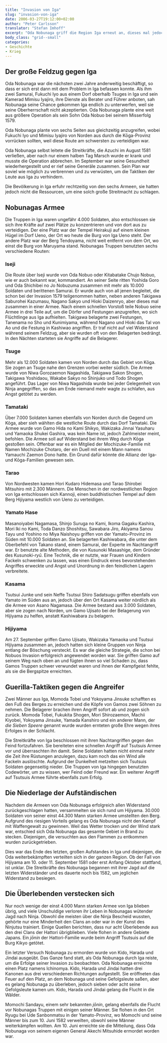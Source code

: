 ```yaml
---
title: "Invasion von Iga"
slug: "invasion-von-iga"
date: 2006-03-27T19:12:00+02:00
author: "Peter Carlsson"
translator: "Stefan Imhoff"
excerpt: "Oda Nobunaga griff die Region Iga erneut an, dieses mal jedoch mit einer unbesiegbaren Übermacht und langer Planung. Er kreiste die Aufständischen am Berg Hijiyama ein und vernichtete sogut wie jeden."
body_class: "grid--small"
categories:
- Geschichte
- Krieg
---
```


## Der große Feldzug gegen Iga

Oda Nobunaga war die nächsten zwei Jahre anderweitig beschäftigt, so dass er sich erst dann mit dem Problem in Iga befassen konnte. Als ihm zwei Samurai, Fukuchi Iyo aus einem Dorf oberhalb Tsuges in Iga und sein Kamerad Mimisu Iyajiro, ihre Dienste als Berater und Führer anboten, sah Nobunaga seine Chance gekommen Iga endlich zu unterwerfen, weil sie seine Oberherrschaft nicht akzeptierten. Oda Nobunaga plante eine weit aus größere Operation als sein Sohn Oda Nobuo bei seinem Misserfolg 1579.

Oda Nobunaga plante von sechs Seiten aus gleichzeitig anzugreifen, wobei Fukuchi Iyo und Mimisu Iyajiro von Norden aus durch die Kōga-Provinz vorrücken sollten, weil diese Route am schwersten zu verteidigen war.

Oda Nobunaga selbst leitete die Streitkräfte, die Azuchi im August 1581 verließen, aber nach nur einem halben Tag Marsch wurde er krank und musste die Operation abbrechen. Im September war seine Gesundheit wiederhergestellt und er rief seine Generäle zusammen. Sein Plan war soviel wie möglich zu verbrennen und zu verwüsten, um die Taktiken der Leute aus Iga zu verhindern.

Die Bevölkerung in Iga erfuhr rechtzeitig von den sechs Armeen, sie hatten jedoch nicht die Ressourcen, um eine solch große Streitmacht zu schlagen.


## Nobunagas Armee

Die Truppen in Iga waren ungefähr 4.000 Soldaten, also entschlossen sie sich ihre Kräfte auf zwei Plätze zu konzentrieren und von dort aus zu verteidigen. Der eine Platz war der Tempel Heirakuji auf einem kleinen Hügel im Dorf Ueno, der Ort wo heute die Burg von Iga Ueno steht. Der andere Platz war der Berg Tendoyama, nicht weit entfernt von dem Ort, wo einst die Burg von Maruyama stand. Nobunagas Truppen benutzten sechs verschiedene Routen:


### Iseji

Die Route über Iseji wurde von Oda Nobuo oder Kitabatake Chujo Nobuo, wie er auch bekannt war, kommandiert. An seiner Seite ritten Yoshida Goro und Oda Shichibei no Jo Nobuzuma zusammen mit mehr als 10.000 Soldaten und berittenen Samurai. Er wurde auch von all jenen begleitet, die schon bei der Invasion 1579 teilgenommen hatten, neben anderen Takigawa Saburohei Kazumasu, Nagano Sakyo und Hioki Daizenryo, aber dieses mal zusammen in einer Armee. Nach einem schnellen Vorstoß teile Nobuo seine Armee in drei Teile auf, um die Dörfer und Festungen anzugreifen, wo sich Flüchtlinge aus Iga aufhielten. Takigawa belagerte zwei Festungen, Tanenama no Sho und Kunimiyama, während Nagano und Hioki das Tal von Ao und die Festung in Kashiwao angriffen. Er traf nicht auf viel Widerstand während seinem Feldzug, aber sie wurden oft von den Belagerten bedrängt. In den Nächten starteten sie Angriffe auf die Belagerer.


### Tsuge

Mehr als 12.000 Soldaten kamen von Norden durch das Gebiet von Kōga. Sie zogen an Tsuge nahe den Grenzen vorbei weiter südlich. Die Armee wurde von Niwa Gorozaemon Nagashida, Takigawa Sakon Shogen, Takigawa Yoshidaou, Wakabe Sakyo no Shinjuko und Todo Shogen angeführt. Das Lager von Niwa Nagashida wurde bei jeder Gelegenheit von Ninja angegriffen, so das am Ende niemand mehr wagte zu schlafen, aus Angst getötet zu werden.


### Tamataki

Über 7.000 Soldaten kamen ebenfalls von Norden durch die Gegend um Kōga, aber sieh wählten die westliche Route durch das Dorf Tamataki. Die Armee wurde von Gamo Hida no Kami Shikyo, Wakizaka Jinnai Yasuharu und Yamaoka Shukei Gashira, was kein Name ist, jedoch Zahlmeister meint, befohlen. Die Armee soll auf Widerstand bei ihrem Weg durch Kōga gestoßen sein. Offenbar war es ein Mitglied der Mochizuke-Familie mit Namen Mochizuke Chotaro, der ein Duell mit einem Mann namens Yamauchi Zaemon Dono hatte. Ein Grund dafür könnte die Allianz der Iga- und Kōga-Familien gewesen sein.


### Tarao

Von Nordwesten kamen Hori Kudaro Hidemasa und Tarao Shirobei Mitsuhiro mit 2.300 Männern. Die Menschen in der nordwestlichen Region von Iga entschlossen sich Kannoji, einen buddhistischen Tempel auf dem Berg Hijiyama westlich von Ueno zu verteidigen.


### Yamato Hase

Masanoiyabei Nagamasa, Shinjo Suruga no Kami, Ikoma Gagaku Kashira, Mori Iki no Kami, Toda Danzo Shoshitsu, Sawabara Jiro, Akiyama Sanou Tayu und Yoshino no Miya Naishoyu griffen von der Yamato-Provinz im Süden mit 10.000 Soldaten an. Sie belagerten Kashiwabara, die unter dem Oberbefehl von Takano stand, einem Samurai, der Experte im Nachtangriff war. Er benutzte alte Methoden, die von Kusunoki Masashige, dem Gründer des Kusunoki-*ryū*. Eine Technik, die er nutzte, war Frauen und Kindern Fackeln schwenken zu lassen, was einen Eindruck eines bevorstehenden Angriffes erweckte und Angst und Unordnung in den feindlichen Lagern verbreitete.


### Kasama

Tsutsui Junke und sein Neffe Tsutsui Shiro Sadatsugu griffen ebenfalls von Yamato im Süden aus an, jedoch über den Ort Kasama weiter nördlich als die Armee von Asano Nagamasa. Die Armee bestand aus 3.000 Soldaten, aber sie zogen nach Norden, um Gamo Ujisato bei der Belagerung von Hijiyama zu helfen, anstatt Kashiwabara zu belagern.


### Hijiyama

Am 27. September griffen Gamo Ujisato, Wakizaka Yamaoka und Tsutsui Hijiyama zusammen an, jedoch hatten sich kleine Gruppen von Ninja entlang der Böschung versteckt. Es war die gleiche Strategie, die schon bei Nobuos Invasion erfolgreich angewendet worden war. Sie griffen Gamo auf seinem Weg nach oben an und fügten ihnen so viel Schaden zu, dass Gamos Truppen schwer verwundet waren und ihnen der Kampfgeist fehlte, als sie die Bergspitze erreichten.


## Guerilla-Taktiken gegen die Angreifer

Zwei Männer aus Iga, Momoda Tobei und Yokoyama Jinsuke schafften es den Fuß des Berges zu erreichen und die Köpfe von Gamos zwei Söhnen zu nehmen. Die Belagerer brachen ihren Angriff sofort ab und zogen sich zurück. Momoda Tobei, Fukukita Shogen, Mori Shirozaemon, Machii Kiyobei, Yokoyama Jinsuke, Yamada Kanshiro und ein anderer Mann, der *die Sieben Speere* genannt wurde wurden ernteten große Ehre wegen ihres Erfolges in der Schlacht.

Die Streitkräfte von Iga beschlossen mit ihren Nachtangriffen gegen den Feind fortzufahren. Sie bereiteten eine schnellen Angriff auf Tsutsuis Armee vor und überraschten ihn damit. Seine Soldaten hatten nicht einmal mehr die Zeit ihre Rüstungen anzulegen, dazu kam noch das ein Wind alle Fackeln auslöschte. Aufgrund der Dunkelheit metzelten sich Tsutsuis Soldaten gegenseitig nieder. Die Truppen von Iga hingegen benutzten Codewörter, um zu wissen, wer Feind oder Freund war. Ein weiterer Angriff auf Tsutsuis Armee führte ebenfalls zum Erfolg.


## Die Niederlage der Aufständischen

Nachdem die Armeen von Oda Nobunaga erfolgreich allen Widerstand zurückgeschlagen hatten, versammelten sie sich rund um Hijiyama. 30.000 Soldaten von seiner einst 44.300 Mann starken Armee umstellten den Berg. Aufgrund des riesigen Vorteils gelang es Oda Nobunaga nicht den Kampf mit Waffengewalt zu gewinnen. Weil das Wetter trocken und der Wind stark war, entschied sich Oda Nobunaga das gesamte Gebiet in Brand zu stecken. Diejenigen, die versuchten aus den Flammen zu entkommen wurden zurückgetrieben.

Dies war das Ende des letzten, großen Aufstandes in Iga und diejenigen, die Oda weiterbekämpften verteilten sich in der ganzen Region. Ob der Fall von Hijiyama am 10. oder 11. September 1581 oder erst Anfang Oktober stattfand, ist unklar. Die Streitkräfte des Nobunaga begannen mit ihrer Jagd auf die letzten Widerständer und es dauerte noch bis 1582, um jeglichen Widerstand zu besiegen.


## Die Überlebenden verstecken sich

Nur noch wenige der einst 4.000 Mann starken Armee von Iga blieben übrig, und viele Unschuldige verloren ihr Leben in Nobunagas wütender Jagd nach Ninja. Obwohl die meisten über die Ninja Bescheid wussten, gehörte nur eine Minderheit den Clans an oder war in der Kunst des Ninjutsu trainiert. Einige Quellen berichten, dass nur acht Überlebende aus den drei Clans der Hattori übrigblieben. Viele flohen in andere Gebiete Japans. Ein *jōnin* der Hattori-Familie wurde beim Angriff Tsutsuis auf die Burg Kikyo getötet.

Ein letzter Versuch Nobunaga zu ermorden wurde von Kido, Harada und Jindai ausgeübt. Das Ganze fand statt, als Oda Nobunaga durch Iga reiste, um die Erfolge seiner Invasion zu beobachten. Oda Nobunaga erreichte einen Platz namens Ichinomya. Kido, Harada und Jindai hatten drei Kanonen aus drei verschiedenen Richtungen aufgestellt. Sie eröffneten das Feuer auf den Platz, an dem Nobunaga und seine Gefolgsleute saßen, aber es gelang Nobunaga zu überleben, jedoch sieben oder acht seine Gefolgsleute kamen um. Kido, Harada und Jindai gelang die Flucht in die Wälder.

Momochi Sandayu, einem sehr bekannten *jōnin*, gelang ebenfalls die Flucht vor Nobunagas Truppen mit einigen seiner Männer. Sie flohen in den Ort Ryugu bei Ude Sanbonmatsu in der Yamato-Provinz, wo Momochi und seine Männer bis zum 10. Juni 1582 verweilten, obwohl seine Männer weiterkämpfen wollten. Am 10. Juni erreichte sie die Mitteilung, dass Oda Nobunaga von seinem eigenen General Akechi Mitsuhide ermordet worden war.
